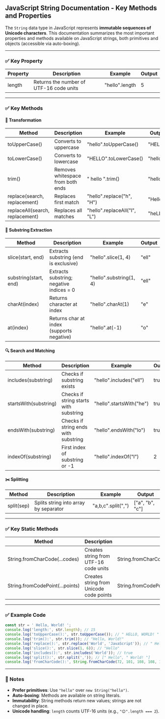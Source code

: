 ## JavaScript String Documentation - Key Methods and Properties

The `String` data type in JavaScript represents **immutable sequences of Unicode characters**. This documentation summarizes the most important properties and methods available on JavaScript strings, both primitives and objects (accessible via auto-boxing).

---

### ✅ Key Property

| Property | Description                             | Example        | Output |
| -------- | --------------------------------------- | -------------- | ------ |
| length   | Returns the number of UTF-16 code units | "hello".length | 5      |

---

### ✅ Key Methods

#### 🔁 Transformation

| Method                          | Description                       | Example                      | Output  |
| ------------------------------- | --------------------------------- | ---------------------------- | ------- |
| toUpperCase()                   | Converts to uppercase             | "hello".toUpperCase()        | "HELLO" |
| toLowerCase()                   | Converts to lowercase             | "HELLO".toLowerCase()        | "hello" |
| trim()                          | Removes whitespace from both ends | " hello ".trim()             | "hello" |
| replace(search, replacement)    | Replaces first match              | "hello".replace("h", "H")    | "Hello" |
| replaceAll(search, replacement) | Replaces all matches              | "hello".replaceAll("l", "L") | "heLLo" |

#### 🧩 Substring Extraction

| Method                | Description                               | Example                 | Output |
| --------------------- | ----------------------------------------- | ----------------------- | ------ |
| slice(start, end)     | Extracts substring (end is exclusive)     | "hello".slice(1, 4)     | "ell"  |
| substring(start, end) | Extracts substring; negative indices = 0  | "hello".substring(1, 4) | "ell"  |
| charAt(index)         | Returns character at index                | "hello".charAt(1)       | "e"    |
| at(index)             | Returns char at index (supports negative) | "hello".at(-1)          | "o"    |

#### 🔍 Search and Matching

| Method                | Description                            | Example                  | Output |
| --------------------- | -------------------------------------- | ------------------------ | ------ |
| includes(substring)   | Checks if substring exists             | "hello".includes("ell")  | true   |
| startsWith(substring) | Checks if string starts with substring | "hello".startsWith("he") | true   |
| endsWith(substring)   | Checks if string ends with substring   | "hello".endsWith("lo")   | true   |
| indexOf(substring)    | First index of substring or -1         | "hello".indexOf("l")     | 2      |

#### ✂️ Splitting

| Method     | Description                           | Example            | Output           |
| ---------- | ------------------------------------- | ------------------ | ---------------- |
| split(sep) | Splits string into array by separator | "a,b,c".split(",") | \["a", "b", "c"] |

---

### ✅ Key Static Methods

| Method                          | Description                             | Example                                  | Output    |
| ------------------------------- | --------------------------------------- | ---------------------------------------- | --------- |
| String.fromCharCode(...codes)   | Creates string from UTF-16 code units   | String.fromCharCode(104,101,108,108,111) | "hello"   |
| String.fromCodePoint(...points) | Creates string from Unicode code points | String.fromCodePoint(128522)             | "😊" (😊) |

---

### ✅ Example Code

```js
const str = ' Hello, World! ';
console.log('length:', str.length); // 15
console.log('toUpperCase():', str.toUpperCase()); // " HELLO, WORLD! "
console.log('trim():', str.trim()); // "Hello, World!"
console.log('replace():', str.replace('World', 'JavaScript')); // " Hello, JavaScript! "
console.log('slice():', str.slice(1, 6)); // "Hello"
console.log('includes():', str.includes('World')); // true
console.log('split():', str.split(',')); // [" Hello", " World! "]
console.log('fromCharCode():', String.fromCharCode(72, 101, 108, 108, 111)); // "Hello"
```

---

### 📝 Notes

- **Prefer primitives**: Use `"hello"` over `new String("hello")`.
- **Auto-boxing**: Methods are available on string literals.
- **Immutability**: String methods return new values; strings are not changed in place.
- **Unicode handling**: `length` counts UTF-16 units (e.g., `"😊".length === 2`).
